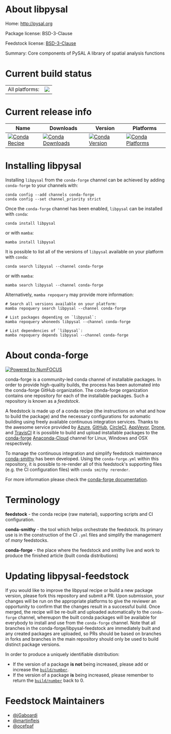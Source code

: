 About libpysal
==============

Home: http://pysal.org

Package license: BSD-3-Clause

Feedstock license: [BSD-3-Clause](https://github.com/conda-forge/libpysal-feedstock/blob/main/LICENSE.txt)

Summary: Core components of PySAL A library of spatial analysis functions

Current build status
====================


<table><tr><td>All platforms:</td>
    <td>
      <a href="https://dev.azure.com/conda-forge/feedstock-builds/_build/latest?definitionId=4857&branchName=main">
        <img src="https://dev.azure.com/conda-forge/feedstock-builds/_apis/build/status/libpysal-feedstock?branchName=main">
      </a>
    </td>
  </tr>
</table>

Current release info
====================

| Name | Downloads | Version | Platforms |
| --- | --- | --- | --- |
| [![Conda Recipe](https://img.shields.io/badge/recipe-libpysal-green.svg)](https://anaconda.org/conda-forge/libpysal) | [![Conda Downloads](https://img.shields.io/conda/dn/conda-forge/libpysal.svg)](https://anaconda.org/conda-forge/libpysal) | [![Conda Version](https://img.shields.io/conda/vn/conda-forge/libpysal.svg)](https://anaconda.org/conda-forge/libpysal) | [![Conda Platforms](https://img.shields.io/conda/pn/conda-forge/libpysal.svg)](https://anaconda.org/conda-forge/libpysal) |

Installing libpysal
===================

Installing `libpysal` from the `conda-forge` channel can be achieved by adding `conda-forge` to your channels with:

```
conda config --add channels conda-forge
conda config --set channel_priority strict
```

Once the `conda-forge` channel has been enabled, `libpysal` can be installed with `conda`:

```
conda install libpysal
```

or with `mamba`:

```
mamba install libpysal
```

It is possible to list all of the versions of `libpysal` available on your platform with `conda`:

```
conda search libpysal --channel conda-forge
```

or with `mamba`:

```
mamba search libpysal --channel conda-forge
```

Alternatively, `mamba repoquery` may provide more information:

```
# Search all versions available on your platform:
mamba repoquery search libpysal --channel conda-forge

# List packages depending on `libpysal`:
mamba repoquery whoneeds libpysal --channel conda-forge

# List dependencies of `libpysal`:
mamba repoquery depends libpysal --channel conda-forge
```


About conda-forge
=================

[![Powered by
NumFOCUS](https://img.shields.io/badge/powered%20by-NumFOCUS-orange.svg?style=flat&colorA=E1523D&colorB=007D8A)](https://numfocus.org)

conda-forge is a community-led conda channel of installable packages.
In order to provide high-quality builds, the process has been automated into the
conda-forge GitHub organization. The conda-forge organization contains one repository
for each of the installable packages. Such a repository is known as a *feedstock*.

A feedstock is made up of a conda recipe (the instructions on what and how to build
the package) and the necessary configurations for automatic building using freely
available continuous integration services. Thanks to the awesome service provided by
[Azure](https://azure.microsoft.com/en-us/services/devops/), [GitHub](https://github.com/),
[CircleCI](https://circleci.com/), [AppVeyor](https://www.appveyor.com/),
[Drone](https://cloud.drone.io/welcome), and [TravisCI](https://travis-ci.com/)
it is possible to build and upload installable packages to the
[conda-forge](https://anaconda.org/conda-forge) [Anaconda-Cloud](https://anaconda.org/)
channel for Linux, Windows and OSX respectively.

To manage the continuous integration and simplify feedstock maintenance
[conda-smithy](https://github.com/conda-forge/conda-smithy) has been developed.
Using the ``conda-forge.yml`` within this repository, it is possible to re-render all of
this feedstock's supporting files (e.g. the CI configuration files) with ``conda smithy rerender``.

For more information please check the [conda-forge documentation](https://conda-forge.org/docs/).

Terminology
===========

**feedstock** - the conda recipe (raw material), supporting scripts and CI configuration.

**conda-smithy** - the tool which helps orchestrate the feedstock.
                   Its primary use is in the construction of the CI ``.yml`` files
                   and simplify the management of *many* feedstocks.

**conda-forge** - the place where the feedstock and smithy live and work to
                  produce the finished article (built conda distributions)


Updating libpysal-feedstock
===========================

If you would like to improve the libpysal recipe or build a new
package version, please fork this repository and submit a PR. Upon submission,
your changes will be run on the appropriate platforms to give the reviewer an
opportunity to confirm that the changes result in a successful build. Once
merged, the recipe will be re-built and uploaded automatically to the
`conda-forge` channel, whereupon the built conda packages will be available for
everybody to install and use from the `conda-forge` channel.
Note that all branches in the conda-forge/libpysal-feedstock are
immediately built and any created packages are uploaded, so PRs should be based
on branches in forks and branches in the main repository should only be used to
build distinct package versions.

In order to produce a uniquely identifiable distribution:
 * If the version of a package **is not** being increased, please add or increase
   the [``build/number``](https://docs.conda.io/projects/conda-build/en/latest/resources/define-metadata.html#build-number-and-string).
 * If the version of a package **is** being increased, please remember to return
   the [``build/number``](https://docs.conda.io/projects/conda-build/en/latest/resources/define-metadata.html#build-number-and-string)
   back to 0.

Feedstock Maintainers
=====================

* [@jGaboardi](https://github.com/jGaboardi/)
* [@martinfleis](https://github.com/martinfleis/)
* [@ocefpaf](https://github.com/ocefpaf/)

